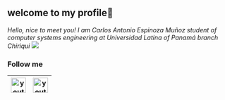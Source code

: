 ## welcome to my profile👋
*Hello, nice to meet you! I am Carlos Antonio Espinoza Muñoz student of computer systems 
engineering at Universidad Latina of Panamá branch Chiriqui*
![](https://www.elegantthemes.com/blog/wp-content/uploads/2019/05/Sistema.png)

### Follow me
| [<img src= " https://www.elegantthemes.com/blog/wp-content/uploads/2019/05/youtube.png" alt="youtube logo" width="34">](https://www.youtube.com/channel/UCdbWAB3PCSGp5iOXvzz6kdg) |[<img src= "https://www.elegantthemes.com/blog/wp-content/uploads/2019/05/instagram.jpg " alt="youtube logo" width="34">](https://instagram.com/its.caem_0921?igshid=itb92mp9uto7) |
|---|---|